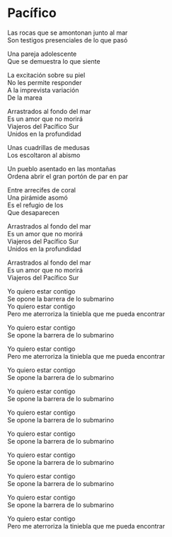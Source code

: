 # Pacífico  

Las rocas que se amontonan junto al mar  
Son testigos presenciales de lo que pasó  

Una pareja adolescente  
Que se demuestra lo que siente  

La excitación sobre su piel  
No les permite responder  
A la imprevista variación  
De la marea  

Arrastrados al fondo del mar  
Es un amor que no morirá  
Viajeros del Pacífico Sur  
Unidos en la profundidad  

Unas cuadrillas de medusas  
Los escoltaron al abismo  

Un pueblo asentado en las montañas  
Ordena abrir el gran portón de par en par  

Entre arrecifes de coral  
Una pirámide asomó  
Es el refugio de los  
Que desaparecen  

Arrastrados al fondo del mar  
Es un amor que no morirá  
Viajeros del Pacífico Sur  
Unidos en la profundidad  

Arrastrados al fondo del mar  
Es un amor que no morirá  
Viajeros del Pacífico Sur  

Yo quiero estar contigo  
Se opone la barrera de lo submarino  
Yo quiero estar contigo  
Pero me aterroriza la tiniebla que me pueda encontrar  

Yo quiero estar contigo  
Se opone la barrera de lo submarino  

Yo quiero estar contigo  
Pero me aterroriza la tiniebla que me pueda encontrar  

Yo quiero estar contigo  
Se opone la barrera de lo submarino  

Yo quiero estar contigo  
Se opone la barrera de lo submarino  

Yo quiero estar contigo  
Se opone la barrera de lo submarino  

Yo quiero estar contigo  
Se opone la barrera de lo submarino  

Yo quiero estar contigo  
Se opone la barrera de lo submarino  

Yo quiero estar contigo  
Se opone la barrera de lo submarino  

Yo quiero estar contigo  
Se opone la barrera de lo submarino

Yo quiero estar contigo  
Pero me aterroriza la tiniebla que me pueda encontrar  
